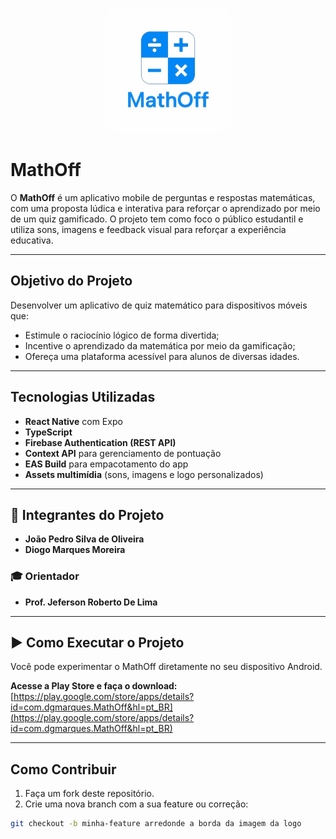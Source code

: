 <p align="center">
  <img src="imgs/logo-mo.jpg" alt="MathOff Logo" width="200" style="border-radius: 16px;"/>
</p>

# MathOff

O **MathOff** é um aplicativo mobile de perguntas e respostas matemáticas, com uma proposta lúdica e interativa para reforçar o aprendizado por meio de um quiz gamificado. O projeto tem como foco o público estudantil e utiliza sons, imagens e feedback visual para reforçar a experiência educativa.

---

## Objetivo do Projeto

Desenvolver um aplicativo de quiz matemático para dispositivos móveis que:
- Estimule o raciocínio lógico de forma divertida;
- Incentive o aprendizado da matemática por meio da gamificação;
- Ofereça uma plataforma acessível para alunos de diversas idades.

---

## Tecnologias Utilizadas

- **React Native** com Expo  
- **TypeScript**  
- **Firebase Authentication (REST API)**  
- **Context API** para gerenciamento de pontuação  
- **EAS Build** para empacotamento do app  
- **Assets multimídia** (sons, imagens e logo personalizados)  

---

## 👥 Integrantes do Projeto

- **João Pedro Silva de Oliveira**  
- **Diogo Marques Moreira**

### 🎓 Orientador
- **Prof. Jeferson Roberto De Lima**

---

## ▶️ Como Executar o Projeto

Você pode experimentar o MathOff diretamente no seu dispositivo Android.

**Acesse a Play Store e faça o download:**  
[https://play.google.com/store/apps/details?id=com.dgmarques.MathOff&hl=pt_BR](https://play.google.com/store/apps/details?id=com.dgmarques.MathOff&hl=pt_BR)

---

## Como Contribuir

1. Faça um fork deste repositório.
2. Crie uma nova branch com a sua feature ou correção:

```bash
git checkout -b minha-feature arredonde a borda da imagem da logo
